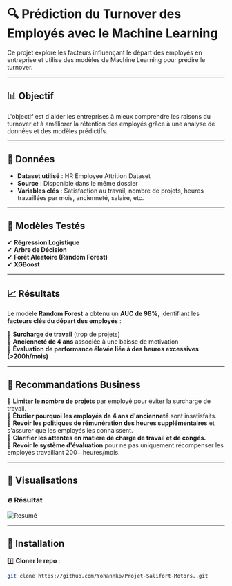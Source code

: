 # 🔍 Prédiction du Turnover des Employés avec le Machine Learning  

Ce projet explore les facteurs influençant le départ des employés en entreprise et utilise des modèles de Machine Learning pour prédire le turnover.

---

## 📊 Objectif  
L'objectif est d'aider les entreprises à mieux comprendre les raisons du turnover et à améliorer la rétention des employés grâce à une analyse de données et des modèles prédictifs.

---

## 📝 Données  
- **Dataset utilisé** : HR Employee Attrition Dataset  
- **Source** : Disponible dans le même dossier
- **Variables clés** : Satisfaction au travail, nombre de projets, heures travaillées par mois, ancienneté, salaire, etc.

---

## 🚀 Modèles Testés  
✔ **Régression Logistique**  
✔ **Arbre de Décision**  
✔ **Forêt Aléatoire (Random Forest)**  
✔ **XGBoost**  

---

## 📈 Résultats  
Le modèle **Random Forest** a obtenu un **AUC de 98%**, identifiant les **facteurs clés du départ des employés** :  

🔹 **Surcharge de travail** (trop de projets)  
🔹 **Ancienneté de 4 ans** associée à une baisse de motivation  
🔹 **Évaluation de performance élevée liée à des heures excessives (>200h/mois)**  

---

## 🎯 Recommandations Business  
📌 **Limiter le nombre de projets** par employé pour éviter la surcharge de travail.  
📌 **Étudier pourquoi les employés de 4 ans d'ancienneté** sont insatisfaits.  
📌 **Revoir les politiques de rémunération des heures supplémentaires** et s'assurer que les employés les connaissent.  
📌 **Clarifier les attentes en matière de charge de travail et de congés.**  
📌 **Revoir le système d'évaluation** pour ne pas uniquement récompenser les employés travaillant 200+ heures/mois.  

---

## 📸 Visualisations  
### 🔥 Résultat  
![Resumé](Résultat.png)  


---

## 🔧 Installation  

1️⃣ **Cloner le repo** :  
```bash
git clone https://github.com/Yohannkp/Projet-Salifort-Motors..git
